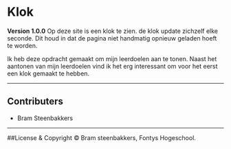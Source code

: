 # Klok

**Version 1.0.0**
Op deze site is een klok te zien. de klok update zichzelf elke seconde. 
Dit houd in dat de pagina niet handmatig opnieuw geladen hoeft te worden.

Ik heb deze opdracht gemaakt om mijn leerdoelen aan te tonen. 
Naast het aantonen van mijn leerdoelen vind ik het erg interessant om 
voor het eerst een klok gemaakt te hebben.

---

## Contributers

- Bram Steenbakkers

---

##License & Copyright
© Bram steenbakkers, Fontys Hogeschool.
